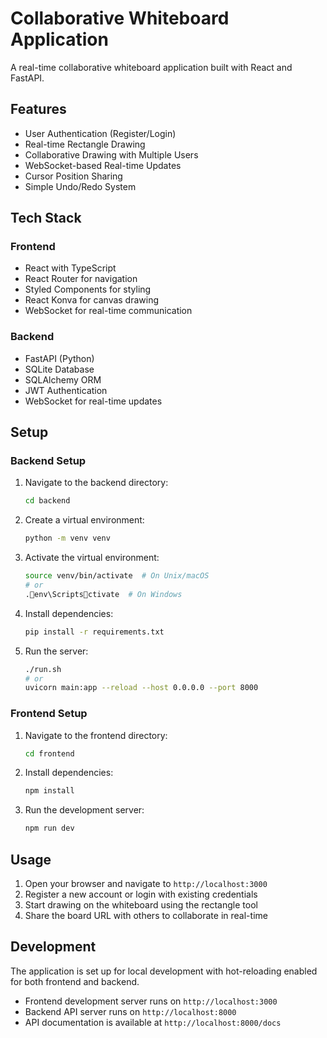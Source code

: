 # Collaborative Whiteboard Application

A real-time collaborative whiteboard application built with React and FastAPI.

## Features

- User Authentication (Register/Login)
- Real-time Rectangle Drawing
- Collaborative Drawing with Multiple Users
- WebSocket-based Real-time Updates
- Cursor Position Sharing
- Simple Undo/Redo System

## Tech Stack

### Frontend
- React with TypeScript
- React Router for navigation
- Styled Components for styling
- React Konva for canvas drawing
- WebSocket for real-time communication

### Backend
- FastAPI (Python)
- SQLite Database
- SQLAlchemy ORM
- JWT Authentication
- WebSocket for real-time updates

## Setup

### Backend Setup
1. Navigate to the backend directory:
   ```bash
   cd backend
   ```

2. Create a virtual environment:
   ```bash
   python -m venv venv
   ```

3. Activate the virtual environment:
   ```bash
   source venv/bin/activate  # On Unix/macOS
   # or
   .env\Scriptsctivate  # On Windows
   ```

4. Install dependencies:
   ```bash
   pip install -r requirements.txt
   ```

5. Run the server:
   ```bash
   ./run.sh
   # or
   uvicorn main:app --reload --host 0.0.0.0 --port 8000
   ```

### Frontend Setup
1. Navigate to the frontend directory:
   ```bash
   cd frontend
   ```

2. Install dependencies:
   ```bash
   npm install
   ```

3. Run the development server:
   ```bash
   npm run dev
   ```

## Usage

1. Open your browser and navigate to `http://localhost:3000`
2. Register a new account or login with existing credentials
3. Start drawing on the whiteboard using the rectangle tool
4. Share the board URL with others to collaborate in real-time

## Development

The application is set up for local development with hot-reloading enabled for both frontend and backend.

- Frontend development server runs on `http://localhost:3000`
- Backend API server runs on `http://localhost:8000`
- API documentation is available at `http://localhost:8000/docs`